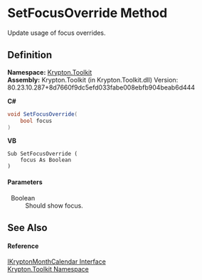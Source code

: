 # SetFocusOverride Method


Update usage of focus overrides.



## Definition
**Namespace:** <a href="79d2eac2-21f4-54ff-7552-b20c33c30600.md">Krypton.Toolkit</a>  
**Assembly:** Krypton.Toolkit (in Krypton.Toolkit.dll) Version: 80.23.10.287+8d7660f9dc5efd033fabe008ebfb904beab6d444

**C#**
``` C#
void SetFocusOverride(
	bool focus
)
```
**VB**
``` VB
Sub SetFocusOverride ( 
	focus As Boolean
)
```



#### Parameters
<dl><dt>  Boolean</dt><dd>Should show focus.</dd></dl>

## See Also


#### Reference
<a href="76762a95-d1ba-38cb-4ff7-0417ba2e1bcc.md">IKryptonMonthCalendar Interface</a>  
<a href="79d2eac2-21f4-54ff-7552-b20c33c30600.md">Krypton.Toolkit Namespace</a>  
